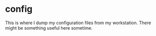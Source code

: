# config
This is where I dump my configuration files from my workstation. There might be something useful here sometime.
